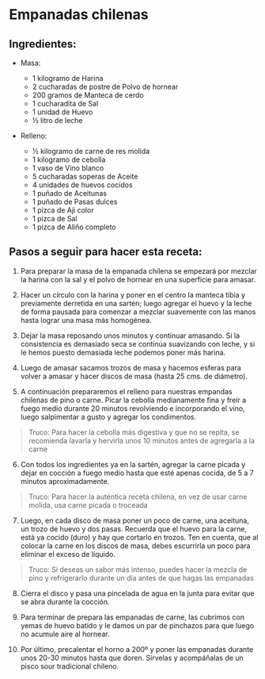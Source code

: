 # Empanadas chilenas #

## Ingredientes: ##

* Masa:
    * 1 kilogramo de Harina
    * 2 cucharadas de postre de Polvo de hornear
    * 200 gramos de Manteca de cerdo
    * 1 cucharadita de Sal
    * 1 unidad de Huevo
    * ½ litro de leche

* Relleno:
    * ½ kilogramo de carne de res molida
    * 1 kilogramo de cebolla
    * 1 vaso de Vino blanco
    * 5 cucharadas soperas de Aceite
    * 4 unidades de huevos cocidos
    * 1 puñado de Aceitunas
    * 1 puñado de Pasas dulces
    * 1 pizca de Aji color
    * 1 pizca de Sal
    * 1 pizca de Aliño completo

## Pasos a seguir para hacer esta receta: ##

1. Para preparar la masa de la empanada chilena se empezará por mezclar la harina con la sal y el polvo de hornear en una superficie para amasar.

2. Hacer un círculo con la harina y poner en el centro la manteca tibia y previamente derretida en una sartén; luego agregar el huevo y la leche de forma pausada para comenzar a mezclar suavemente con las manos hasta lograr una masa más homogénea.

3. Dejar la masa reposando unos minutos y continuar amasando. Si la consistencia es demasiado seca se continúa suavizando con leche, y si le hemos puesto demasiada leche podemos poner más harina.

4. Luego de amasar sacamos trozos de masa y hacemos esferas para volver a amasar y hacer discos de masa (hasta 25 cms. de diámetro).

5. A continuación prepararemos el relleno para nuestras empandas chilenas de pino o carne. Picar la cebolla medianamente fina y freír a fuego medio durante 20 minutos revolviendo e incorporando el vino, luego salpimentar a gusto y agregar los condimentos.

> Truco: Para hacer la cebolla más digestiva y que no se repita, se recomienda lavarla y hervirla unos 10 minutos antes de agregarla a la carne

6. Con todos los ingredientes ya en la sartén, agregar la carne picada y dejar en cocción a fuego medio hasta que esté apenas cocida, de 5 a 7 minutos aproximadamente.

> Truco: Para hacer la auténtica receta chilena, en vez de usar carne molida, usa carne picada o troceada

7. Luego, en cada disco de masa poner un poco de carne, una aceituna, un trozo de huevo y dos pasas. Recuerda que el huevo para la carne, está ya cocido (duro) y hay que cortarlo en trozos. Ten en cuenta, que al colocar la carne en los discos de masa, debes escurrirla un poco para eliminar el exceso de líquido.

> Truco: Si deseas un sabor más intenso, puedes hacer la mezcla de pino y refrigerarlo durante un día antes de que hagas las empanadas

8. Cierra el disco y pasa una pincelada de agua en la junta para evitar que se abra durante la cocción.

9. Para terminar de prepara las empanadas de carne, las cubrimos con yemas de huevo batido y le damos un par de pinchazos para que luego no acumule aire al hornear.

10. Por último, precalentar el horno a 200º y poner las empanadas durante unos 20-30 minutos hasta que doren. Sírvelas y acompáñalas de un pisco sour tradicional chileno.